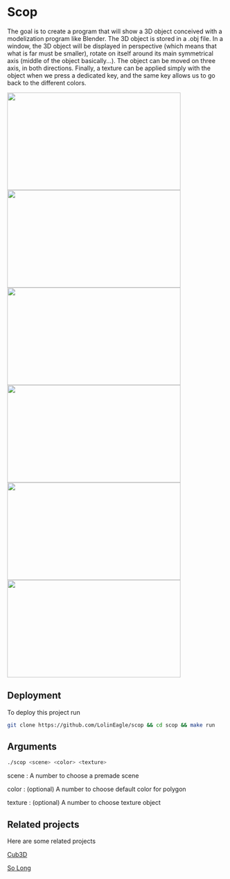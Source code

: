 # Scop
The goal is to create a program that will show a 3D object conceived with a modelization program like Blender. The 3D object is stored in a .obj file. In a window, the 3D object will be displayed in perspective (which means that what is far must be smaller), rotate on itself around its main symmetrical axis (middle of the object basically...). The object can be moved on three axis, in both directions. Finally, a texture can be applied simply with the object when we press a dedicated key, and the same key allows us to go back to the different colors.

<img src="https://github.com/user-attachments/assets/3a1b1716-789d-4671-83aa-32c4303b7d25" width="400" height="225"/>
<img src="https://github.com/user-attachments/assets/73dc89d7-c726-4c43-bdda-d18c6c1cec50" width="400" height="225"/>
<img src="https://github.com/user-attachments/assets/181679cd-2cf9-449b-9ac5-090934edde16" width="400" height="225"/>
<img src="https://github.com/user-attachments/assets/f3bc97c7-da17-4e19-9137-c3a9a79ff6ef" width="400" height="225"/>
<img src="https://github.com/user-attachments/assets/362c8eaf-8cc6-41da-9097-84ccd7ab9b49" width="400" height="225"/>
<img src="https://github.com/user-attachments/assets/cdef6286-8273-4e19-9e8c-3e08ea5f29f1" width="400" height="225"/>

## Deployment
To deploy this project run
```bash
git clone https://github.com/LolinEagle/scop && cd scop && make run
```

## Arguments
```bash
./scop <scene> <color> <texture>
```
scene : A number to choose a premade scene

color : (optional) A number to choose default color for polygon

texture : (optional) A number to choose texture object

## Related projects
Here are some related projects

[Cub3D](https://github.com/LolinEagle/Cub3D)

[So Long](https://github.com/LolinEagle/so_long)
